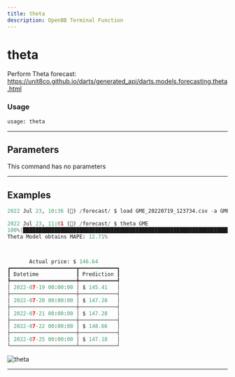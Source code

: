```yaml
---
title: theta
description: OpenBB Terminal Function
---
```


# theta

Perform Theta forecast: https://unit8co.github.io/darts/generated_api/darts.models.forecasting.theta.html

### Usage

```python
usage: theta
```

---

## Parameters

This command has no parameters

---

## Examples

```python
2022 Jul 23, 10:36 (🦋) /forecast/ $ load GME_20220719_123734.csv -a GME

2022 Jul 23, 11:01 (🦋) /forecast/ $ theta GME
100%|███████████████████████████████████████████████████████████████████████████████████████████████████████████████████████████████████████████████████████████████████████████████████████████████████████████████| 115/115 [00:2300:00,  4.88it/s]
Theta Model obtains MAPE: 12.71%



       Actual price: $ 146.64
┏━━━━━━━━━━━━━━━━━━━━━┳━━━━━━━━━━━━┓
┃ Datetime            ┃ Prediction ┃
┡━━━━━━━━━━━━━━━━━━━━━╇━━━━━━━━━━━━┩
│ 2022-07-19 00:00:00 │ $ 145.41   │
├─────────────────────┼────────────┤
│ 2022-07-20 00:00:00 │ $ 147.28   │
├─────────────────────┼────────────┤
│ 2022-07-21 00:00:00 │ $ 147.28   │
├─────────────────────┼────────────┤
│ 2022-07-22 00:00:00 │ $ 148.66   │
├─────────────────────┼────────────┤
│ 2022-07-25 00:00:00 │ $ 147.18   │
└─────────────────────┴────────────┘
```

![theta](https://user-images.githubusercontent.com/72827203/180615324-5b50445c-cc95-4efa-84a6-85e85ddc2d28.png)

---

